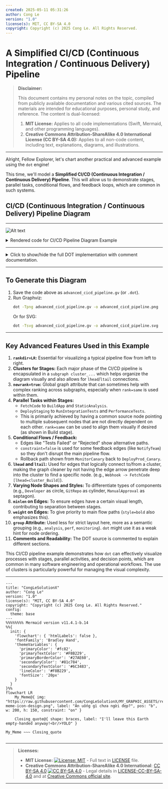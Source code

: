 ```yaml
---
created: 2025-05-11 05:31:26
author: Cong Le
version: "1.0"
license(s): MIT, CC BY-SA 4.0
copyright: Copyright (c) 2025 Cong Le. All Rights Reserved.
---
```




# A Simplified CI/CD (Continuous Integration / Continuous Delivery) Pipeline
> **Disclaimer:**
>
> This document contains my personal notes on the topic,
> compiled from publicly available documentation and various cited sources.
> The materials are intended for educational purposes, personal study, and reference.
> The content is dual-licensed:
> 1. **MIT License:** Applies to all code implementations (Swift, Mermaid, and other programming languages).
> 2. **Creative Commons Attribution-ShareAlike 4.0 International License (CC BY-SA 4.0):** Applies to all non-code content, including text, explanations, diagrams, and illustrations.
---


Alright, Fellow Explorer, let's chart another practical and advanced example using the `dot` engine!

This time, we'll model a **Simplified CI/CD (Continuous Integration / Continuous Delivery) Pipeline**. This will allow us to demonstrate stages, parallel tasks, conditional flows, and feedback loops, which are common in such systems.

## CI/CD (Continuous Integration / Continuous Delivery) Pipeline Diagram

---

![Alt text](https://g.gravizo.com/source/svg/ci_cd_pipeline_diagram_example?https%3A%2F%2Fraw.githubusercontent.com%2FCongLeSolutionX%2FThe-Language-Atlas%2Frefs%2Fheads%2Fmain%2Fregions%2FDOT_language%2Fexamples%2F01_Advanced_Order_System_Dot.md)


<details>

<summary>Rendered code for CI/CD Pipeline Diagram Example</summary>

ci_cd_pipeline_diagram_example
digraph advanced_cicd_pipeline {
    graph [
        layout=dot,
        rankdir=LR,
        label="Simplified CI/CD Pipeline Stages",
        fontsize=22,
        fontname="Arial",
        bgcolor="ghostwhite",
        nodesep=0.5,
        ranksep=1.2,
        splines=polyline,
        newrank=true
    ];
    node [
        shape=rectangle,
        style="filled,rounded",
        fontname="Helvetica",
        fontsize=11,
        width=2.0,
        height=0.8,
        fixedsize=true,
        margin="0.15,0.08"
    ];
    edge [
        fontname="Helvetica",
        fontsize=9,
        color=darkslategray,
        arrowhead=normal,
        arrowsize=0.7,
        minlen=2
    ];
    subgraph cluster_SourceControl {
        label="1. Source Control & Trigger";
        bgcolor="lightgoldenrodyellow";
        style="filled,rounded";
        color="goldenrod";
        Developer [shape=circle, label="Developer", fillcolor=lightblue, width=1.2, height=1.2];
        GitRepo [shape=cylinder, label="Git Repository\n(GitHub/GitLab)", fillcolor=whitesmoke, width=1.8];
        Webhook [shape=cds, label="Webhook\nTrigger", fillcolor=lightpink, width=1.5];
        Developer -> GitRepo [label="git push"];
        GitRepo -> Webhook [label="Push Event"];
    }
    subgraph cluster_Build {
        label="2. Build & Unit Test";
        bgcolor="lightskyblue";
        style="filled,rounded";
        color="dodgerblue";
        FetchCode [label="Fetch Code", fillcolor=azure];
        BuildApp [label="Build Application\n(Compile, Package)", fillcolor=azure];
        RunUnitTests [label="Run Unit Tests", fillcolor=azure];
        StaticAnalysis [label="Static Code Analysis\n(Lint, Security Scan)", fillcolor=azure, group=analysis];
        PublishArtifact [label="Publish Build Artifact\n(e.g., to Nexus/Artifactory)", fillcolor=palegreen];
        subgraph {
            rank=same;
            BuildApp; StaticAnalysis;
        }
    }
    subgraph cluster_IntegrationTest {
        label="3. Deploy to Staging & Integration Test";
        bgcolor="lightgreen";
        style="filled,rounded";
        color="seagreen";
        DeployStaging [label="Deploy to Staging\nEnvironment", fillcolor=honeydew];
        RunIntegrationTests [label="Run Integration Tests\n(API, E2E)", fillcolor=honeydew, height=1.0];
        PerformanceTests [label="Run Performance Tests", fillcolor=honeydew, group=perf];
    }
    subgraph cluster_Approval {
        label="4. Manual Approval (Optional)";
        bgcolor="lightcoral";
        style="filled,rounded";
        color="firebrick";
        ManualApproval [
            label="Manual Approval Gate\n(e.g., QA Sign-off)",
            shape=septagon,
            fillcolor=mistyrose,
            width=2.2,
            height=1.2
        ];
        NotifyTeam [label="Notify Team\n(Slack/Email)", shape=note, fillcolor=ivory, constraint=false];
    }
    subgraph cluster_ProductionDeploy {
        label="5. Production Deployment";
        bgcolor="mediumpurple";
        style="filled,rounded";
        color="indigo";
        fontcolor=white;
        node [fontcolor=black];
        DeployProd_Canary [label="Deploy Canary\n(Small % Users)", fillcolor=lavender];
        MonitorCanary [label="Monitor Canary Release", fillcolor=lavender, group=monitoring];
        RolloutProd_Full [label="Full Production Rollout", fillcolor=plum];
        PostDeployChecks [label="Post-Deployment\nHealth Checks", fillcolor=thistle, group=monitoring];
        { rank=same; DeployProd_Canary; MonitorCanary;}
        { rank=same; RolloutProd_Full; PostDeployChecks;}
    }
    subgraph cluster_MonitoringFeedback {
        label="6. Monitoring & Feedback";
        bgcolor="lightsalmon";
        style="filled,rounded";
        color="orangered";
        MonitoringSystem [
            label="Production Monitoring\n(Prometheus, Datadog)",
            shape=tab,
            fillcolor=seashell,
            height=1.0
        ];
        LogAggregation [
            label="Log Aggregation\n(ELK Stack, Splunk)",
            shape=folder,
            fillcolor=seashell,
            height=1.0
        ];
        FeedbackLoop [shape=circle, label="Alerts &\nFeedback", fillcolor=peachpuff, style="dashed,filled", width=1.2, height=1.2];
         subgraph {
            rank=same;
            MonitoringSystem; LogAggregation;
         }
    }
    Webhook -> FetchCode [label="Trigger Build", weight=10, style=bold, lhead=cluster_Build];
    FetchCode -> BuildApp [weight=5];
    FetchCode -> StaticAnalysis [weight=3];
    BuildApp -> RunUnitTests [label="Build Output", weight=5];
    StaticAnalysis -> RunUnitTests [label="Analysis Results", weight=3, style=dashed];
    RunUnitTests -> PublishArtifact [label="Tests Passed", weight=5];
    RunUnitTests -> NotifyTeam [label="Tests Failed", color=red, style=dotted, constraint=false, ltail=cluster_Build, lhead=cluster_Approval];
    PublishArtifact -> DeployStaging [label="Artifact Available", weight=10, style=bold, lhead=cluster_IntegrationTest];
    DeployStaging -> RunIntegrationTests [weight=5];
    DeployStaging -> PerformanceTests [weight=3];
    RunIntegrationTests -> ManualApproval [label="Tests Passed", weight=5, lhead=cluster_Approval];
    PerformanceTests -> ManualApproval [label="Perf OK", weight=3, style=dashed, lhead=cluster_Approval];
    RunIntegrationTests -> NotifyTeam [label="Tests Failed", color=red, style=dotted, constraint=false, ltail=cluster_IntegrationTest, lhead=cluster_Approval];
    ManualApproval -> DeployProd_Canary [label="Approved", weight=10, style=bold, lhead=cluster_ProductionDeploy];
    ManualApproval -> NotifyTeam [label="Rejected", color=orange, style=dotted, constraint=false, ltail=cluster_Approval, lhead=cluster_Approval];
    DeployProd_Canary -> MonitorCanary [weight=5];
    MonitorCanary -> RolloutProd_Full [label="Canary Healthy", weight=5];
    MonitorCanary -> DeployProd_Canary [label="Rollback Canary", color=red, style=dashed, weight=1, constraint=false];
    RolloutProd_Full -> PostDeployChecks [weight=5];
    PostDeployChecks -> MonitoringSystem [label="App Deployed", weight=10, style=bold, lhead=cluster_MonitoringFeedback];
    PostDeployChecks -> LogAggregation [label=" ", style=invis];
    RolloutProd_Full -> MonitoringSystem [style=invis];
    MonitoringSystem -> FeedbackLoop [label="Metrics/Traces", weight=2];
    LogAggregation -> FeedbackLoop [label="Logs", weight=2];
    FeedbackLoop -> Developer [label=" Alerts/Insights", color=blue, style=dotted, constraint=false, weight=1, ltail=cluster_MonitoringFeedback, headport=w, tailport=e];
    { rank=sink; MonitoringSystem; LogAggregation; FeedbackLoop; }

}
ci_cd_pipeline_diagram_example

</details>
  




---

<details>
<summary>Click to show/hide the full DOT implementation with comment documentation.</summary>

```dot
/*
 * title: CI/CD (Continuous Integration / Continuous Delivery) Pipeline
 * author: Cong Le
 * version: 1.0
 * license(s): MIT, CC BY-SA 4.0
 * copyright: Copyright (c) 2025 Cong Le. All Rights Reserved.
 * 
 * 
 */
digraph Advanced_CICD_Pipeline {
    // --- Graph Defaults ---
    graph [
        layout=dot,
        rankdir=LR, // Left-to-Right for pipeline flow
        label="Simplified CI/CD Pipeline Stages",
        fontsize=22,
        fontname="Arial",
        bgcolor="ghostwhite",
        nodesep=0.5,
        ranksep=1.2, // Increased space between stages
        splines=polyline, // Polyline or ortho often good for pipelines
        newrank=true    // Helps with complex rank arrangements and subgraphs
    ];

    // --- Node Defaults ---
    node [
        shape=rectangle,
        style="filled,rounded",
        fontname="Helvetica",
        fontsize=11,
        width=2.0,       // Give nodes a bit more width
        height=0.8,      // And height
        fixedsize=true,
        margin="0.15,0.08"
    ];

    // --- Edge Defaults ---
    edge [
        fontname="Helvetica",
        fontsize=9,
        color=darkslategray,
        arrowhead=normal,
        arrowsize=0.7,
        minlen=2 // Ensure edges span at least a little horizontal distance
    ];

    // --- Stages as Clusters ---

    subgraph cluster_SourceControl {
        label="1. Source Control & Trigger";
        bgcolor="lightgoldenrodyellow";
        style="filled,rounded";
        color="goldenrod";

        Developer [shape=circle, label="Developer", fillcolor=lightblue, width=1.2, height=1.2];
        GitRepo [shape=cylinder, label="Git Repository\n(GitHub/GitLab)", fillcolor=whitesmoke, width=1.8];
        Webhook [shape=cds, label="Webhook\nTrigger", fillcolor=lightpink, width=1.5];

        Developer -> GitRepo [label="git push"];
        GitRepo -> Webhook [label="Push Event"];
    }

    subgraph cluster_Build {
        label="2. Build & Unit Test";
        bgcolor="lightskyblue";
        style="filled,rounded";
        color="dodgerblue";

        FetchCode [label="Fetch Code", fillcolor=azure];
        BuildApp [label="Build Application\n(Compile, Package)", fillcolor=azure];
        RunUnitTests [label="Run Unit Tests", fillcolor=azure];
        StaticAnalysis [label="Static Code Analysis\n(Lint, Security Scan)", fillcolor=azure, group=analysis];
        PublishArtifact [label="Publish Build Artifact\n(e.g., to Nexus/Artifactory)", fillcolor=palegreen];

        // Align build and analysis tasks
        subgraph {
            rank=same;
            BuildApp; StaticAnalysis;
        }
    }

    subgraph cluster_IntegrationTest {
        label="3. Deploy to Staging & Integration Test";
        bgcolor="lightgreen";
        style="filled,rounded";
        color="seagreen";

        DeployStaging [label="Deploy to Staging\nEnvironment", fillcolor=honeydew];
        RunIntegrationTests [label="Run Integration Tests\n(API, E2E)", fillcolor=honeydew, height=1.0]; // Taller node
        PerformanceTests [label="Run Performance Tests", fillcolor=honeydew, group=perf];
    }

    subgraph cluster_Approval {
        label="4. Manual Approval (Optional)";
        bgcolor="lightcoral";
        style="filled,rounded";
        color="firebrick";

        ManualApproval [
            label="Manual Approval Gate\n(e.g., QA Sign-off)",
            shape=septagon, // Use a distinct shape
            fillcolor=mistyrose,
            width=2.2,
            height=1.2
        ];
        NotifyTeam [label="Notify Team\n(Slack/Email)", shape=note, fillcolor=ivory, constraint=false]; // Annotation
    }

    subgraph cluster_ProductionDeploy {
        label="5. Production Deployment";
        bgcolor="mediumpurple";
        style="filled,rounded";
        color="indigo";
        fontcolor=white; // Text color for dark background

        node [fontcolor=black]; // Override node font color for this cluster's nodes

        DeployProd_Canary [label="Deploy Canary\n(Small % Users)", fillcolor=lavender];
        MonitorCanary [label="Monitor Canary Release", fillcolor=lavender, group=monitoring];
        RolloutProd_Full [label="Full Production Rollout", fillcolor=plum];
        PostDeployChecks [label="Post-Deployment\nHealth Checks", fillcolor=thistle, group=monitoring];

        // Align canary and full rollout if desired, though sequential might be better
        // { rank=same; DeployProd_Canary; MonitorCanary;}
        // { rank=same; RolloutProd_Full; PostDeployChecks;}
    }

    subgraph cluster_MonitoringFeedback {
        label="6. Monitoring & Feedback";
        bgcolor="lightsalmon";
        style="filled,rounded";
        color="orangered";

        MonitoringSystem [
            label="Production Monitoring\n(Prometheus, Datadog)",
            shape=tab, // Use a tab shape for system
            fillcolor=seashell,
            height=1.0
        ];
        LogAggregation [
            label="Log Aggregation\n(ELK Stack, Splunk)",
            shape=folder, // Folder shape for logs
            fillcolor=seashell,
            height=1.0
        ];
        FeedbackLoop [shape=circle, label="Alerts &\nFeedback", fillcolor=peachpuff, style="dashed,filled", width=1.2, height=1.2];

        // Align monitoring components
         subgraph {
            rank=same;
            MonitoringSystem; LogAggregation;
         }
    }


    // --- Pipeline Flow Edges ---

    // Source Control to Build
    Webhook -> FetchCode [label="Trigger Build", weight=10, style=bold, lhead=cluster_Build];

    // Build Stage Flow
    FetchCode -> BuildApp [weight=5];
    FetchCode -> StaticAnalysis [weight=3]; // Parallel tasks
    BuildApp -> RunUnitTests [label="Build Output", weight=5];
    StaticAnalysis -> RunUnitTests [label="Analysis Results", weight=3, style=dashed]; // Analysis might feed into or gate tests

    RunUnitTests -> PublishArtifact [label="Tests Passed", weight=5];
    RunUnitTests -> NotifyTeam [label="Tests Failed", color=red, style=dotted, constraint=false, ltail=cluster_Build, lhead=cluster_Approval]; // Feedback loop / notification

    // Build to Integration Test
    PublishArtifact -> DeployStaging [label="Artifact Available", weight=10, style=bold, lhead=cluster_IntegrationTest];

    // Integration Test Stage Flow
    DeployStaging -> RunIntegrationTests [weight=5];
    DeployStaging -> PerformanceTests [weight=3]; // Parallel tasks
    
    // Combine test results before proceeding
    RunIntegrationTests -> ManualApproval [label="Tests Passed", weight=5, lhead=cluster_Approval];
    PerformanceTests -> ManualApproval [label="Perf OK", weight=3, style=dashed, lhead=cluster_Approval];
    RunIntegrationTests -> NotifyTeam [label="Tests Failed", color=red, style=dotted, constraint=false, ltail=cluster_IntegrationTest, lhead=cluster_Approval];

    // Approval to Production
    ManualApproval -> DeployProd_Canary [label="Approved", weight=10, style=bold, lhead=cluster_ProductionDeploy];
    ManualApproval -> NotifyTeam [label="Rejected", color=orange, style=dotted, constraint=false, ltail=cluster_Approval, lhead=cluster_Approval];

    // Production Deployment Flow
    DeployProd_Canary -> MonitorCanary [weight=5];
    MonitorCanary -> RolloutProd_Full [label="Canary Healthy", weight=5];
    MonitorCanary -> DeployProd_Canary [label="Rollback Canary", color=red, style=dashed, weight=1, constraint=false]; // Rollback path
    RolloutProd_Full -> PostDeployChecks [weight=5];
    
    // Production to Monitoring
    PostDeployChecks -> MonitoringSystem [label="App Deployed", weight=10, style=bold, lhead=cluster_MonitoringFeedback];
    PostDeployChecks -> LogAggregation [label=" ", style=invis];   // Invisible edge to help ordering if needed
    RolloutProd_Full -> MonitoringSystem [style=invis]; // To ensure MonitoringSystem is to the right

    // Feedback Loop
    MonitoringSystem -> FeedbackLoop [label="Metrics/Traces", weight=2];
    LogAggregation -> FeedbackLoop [label="Logs", weight=2];
    FeedbackLoop -> Developer [label=" Alerts/Insights", color=blue, style=dotted, constraint=false, weight=1, ltail=cluster_MonitoringFeedback, headport=w, tailport=e];


    // Explicitly sink monitoring nodes if necessary (usually not needed with LR and cluster flow)
    // { rank=sink; MonitoringSystem; LogAggregation; FeedbackLoop; }

}
```

</details>


---

## To Generate this Diagram

1.  Save the code above as `advanced_cicd_pipeline.gv` (or `.dot`).
2.  Run Graphviz:
    ```bash
    dot -Tpng advanced_cicd_pipeline.gv -o advanced_cicd_pipeline.png
    ```
    Or for SVG:
    ```bash
    dot -Tsvg advanced_cicd_pipeline.gv -o advanced_cicd_pipeline.svg
    ```

---

## Key Advanced Features Used in this Example

1.  **`rankdir=LR`:** Essential for visualizing a typical pipeline flow from left to right.
2.  **Clusters for Stages:** Each major phase of the CI/CD pipeline is encapsulated in a `subgraph cluster_...` which helps organize the diagram visually and also allows for `lhead`/`ltail` connections.
3.  **`newrank=true`:** Global graph attribute that can sometimes help with complex ranking across subgraphs, especially when `rank=same` is used within them.
4.  **Parallel Tasks within Stages:**
    *   `FetchCode` to `BuildApp` and `StaticAnalysis`.
    *   `DeployStaging` to `RunIntegrationTests` and `PerformanceTests`.
    *   This is primarily achieved by having a common source node pointing to multiple subsequent nodes that are not directly dependent on each other. `rank=same` can be used to align them visually if desired (as shown in Build stage).
5.  **Conditional Flows / Feedback:**
    *   Edges like "Tests Failed" or "Rejected" show alternative paths.
    *   `constraint=false` is used for some feedback edges (like `NotifyTeam`) so they don't disrupt the main pipeline flow.
    *   Rollback path shown from `MonitorCanary` back to `DeployProd_Canary`.
6.  **`lhead` and `ltail`:** Used for edges that logically connect to/from a cluster, making the graph cleaner by not having the edge arrow penetrate deep into the cluster to find a specific node. (e.g., `Webhook -> FetchCode [lhead=cluster_Build]`).
7.  **Varying Node Shapes and Styles:** To differentiate types of components (e.g., `Developer` as circle, `GitRepo` as cylinder, `ManualApproval` as septagon).
8.  **`minlen` on Edges:** To ensure edges have a certain visual length, contributing to separation between stages.
9.  **`weight` on Edges:** To give priority to main flow paths (`style=bold` also emphasizes this).
10. **`group` Attribute:** Used less for strict layout here, more as a semantic grouping (e.g., `analysis`, `perf`, `monitoring`). `dot` might use it as a weak hint for node ordering.
11. **Comments and Readability:** The DOT source is commented to explain different sections.

This CI/CD pipeline example demonstrates how `dot` can effectively visualize processes with stages, parallel activities, and decision points, which are common in many software engineering and operational workflows. The use of clusters is particularly powerful for managing the visual complexity.


---

<!-- 
```mermaid
%% Current Mermaid version
info
```  -->


```mermaid
---
title: "CongLeSolutionX"
author: "Cong Le"
version: "1.0"
license(s): "MIT, CC BY-SA 4.0"
copyright: "Copyright (c) 2025 Cong Le. All Rights Reserved."
config:
  theme: base
---
%%%%%%%% Mermaid version v11.4.1-b.14
%%{
  init: {
    'flowchart': { 'htmlLabels': false },
    'fontFamily': 'Bradley Hand',
    'themeVariables': {
      'primaryColor': '#fc82',
      'primaryTextColor': '#F8B229',
      'primaryBorderColor': '#27AE60',
      'secondaryColor': '#81c784',
      'secondaryTextColor': '#6C3483',
      'lineColor': '#F8B229',
      'fontSize': '20px'
    }
  }
}%%
flowchart LR
    My_Meme@{ img: "https://raw.githubusercontent.com/CongLeSolutionX/MY_GRAPHIC_ASSETS/refs/heads/Designing_graphic_syntax/MY_MEME/My-meme-icon-design.png", label: "Ăn uống gì chưa ngừi đẹp?", pos: "b", w: 200, h: 150, constraint: "on" }

    Closing_quote@{ shape: braces, label: "I'll leave this Earth empty-handed anyway!<br/>YOLO" }

My_Meme ~~~ Closing_quote


```

---
>**Licenses:**
>
>- **MIT License:**  [![License: MIT](https://img.shields.io/badge/License-MIT-yellow.svg)](LICENSE) - Full text in [LICENSE](LICENSE) file.
>- **Creative Commons Attribution-ShareAlike 4.0 International**: [CC BY-SA 4.0](https://creativecommons.org/licenses/by-sa/4.0/) [![CC BY-SA 4.0](https://licensebuttons.net/l/by-sa/4.0/88x31.png)](https://creativecommons.org/licenses/by-sa/4.0/) - Legal details in [LICENSE-CC-BY-SA-4.0](LICENSE-CC-BY-SA-4.0) and at [Creative Commons official site](https://creativecommons.org/licenses/by-sa/4.0/).
>
---